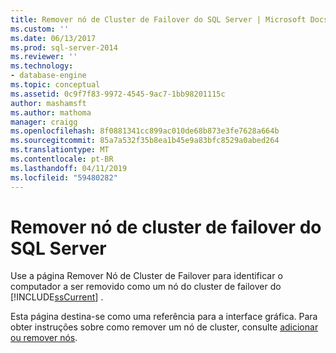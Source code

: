 ```yaml
---
title: Remover nó de Cluster de Failover do SQL Server | Microsoft Docs
ms.custom: ''
ms.date: 06/13/2017
ms.prod: sql-server-2014
ms.reviewer: ''
ms.technology:
- database-engine
ms.topic: conceptual
ms.assetid: 0c9f7f83-9972-4545-9ac7-1bb98201115c
author: mashamsft
ms.author: mathoma
manager: craigg
ms.openlocfilehash: 8f0881341cc899ac010de68b873e3fe7628a664b
ms.sourcegitcommit: 85a7a532f35b8ea1b45e9a83bfc8529a0abed264
ms.translationtype: MT
ms.contentlocale: pt-BR
ms.lasthandoff: 04/11/2019
ms.locfileid: "59480282"
---
```

# <a name="remove-sql-server-failover-cluster-node"></a>Remover nó de cluster de failover do SQL Server
  Use a página Remover Nó de Cluster de Failover para identificar o computador a ser removido como um nó do cluster de failover do [!INCLUDE[ssCurrent](../../includes/sscurrent-md.md)] .  
  
  Esta página destina-se como uma referência para a interface gráfica. Para obter instruções sobre como remover um nó de cluster, consulte [adicionar ou remover nós](../failover-clusters/install/add-or-remove-nodes-in-a-sql-server-failover-cluster-setup.md#Remove). 
  
  
